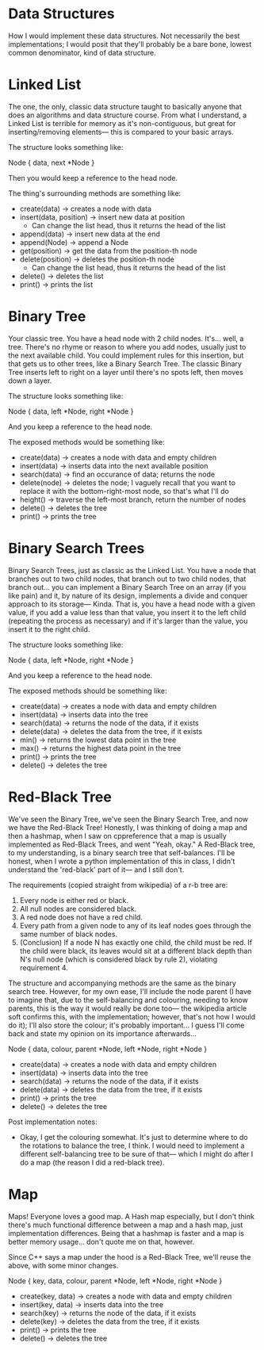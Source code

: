 # Data Structures
How I would implement these data structures. Not necessarily the best implementations; I would posit that they'll probably be a bare bone, lowest common denominator, kind of data structure.

# Linked List
The one, the only, classic data structure taught to basically anyone that does an algorithms and data structure course.
From what I understand, a Linked List is terrible for memory as it's non-contiguous, but great for inserting/removing elements— this is compared to your basic arrays.

The structure looks something like:

Node { data, next *Node }

Then you would keep a reference to the head node.

The thing's surrounding methods are something like:
- create(data) → creates a node with data
- insert(data, position) → insert new data at position
    - Can change the list head, thus it returns the head of the list
- append(data) → insert new data at the end
- append(Node) → append a Node
- get(position) → get the data from the position-th node
- delete(position) → deletes the position-th node
    - Can change the list head, thus it returns the head of the list
- delete() → deletes the list
- print() → prints the list

# Binary Tree
Your classic tree. You have a head node with 2 child nodes. It's... well, a tree. There's no rhyme or reason to where you add nodes, usually just to the next available child. You could implement rules for this insertion, but that gets us to other trees, like a Binary Search Tree. The classic Binary Tree inserts left to right on a layer until there's no spots left, then moves down a layer.

The structure looks something like:

Node { data, left *Node, right *Node }

And you keep a reference to the head node.

The exposed methods would be something like:
- create(data) → creates a node with data and empty children
- insert(data) → inserts data into the next available position
- search(data) → find an occurance of data; returns the node
- delete(node) → deletes the node; I vaguely recall that you want to replace it with the bottom-right-most node, so that's what I'll do
- height() → traverse the left-most branch, return the number of nodes
- delete() → deletes the tree
- print() → prints the tree

# Binary Search Trees
Binary Search Trees, just as classic as the Linked List. You have a node that branches out to two child nodes, that branch out to two child nodes, that branch out... you can implement a Binary Search Tree on an array (if you like pain) and it, by nature of its design, implements a divide and conquer approach to its storage— Kinda. That is, you have a head node with a given value, if you add a value less than that value, you insert it to the left child (repeating the process as necessary) and if it's larger than the value, you insert it to the right child.

The structure looks something like:

Node { data, left *Node, right *Node }

And you keep a reference to the head node.

The exposed methods should be something like:
- create(data) → creates a node with data and empty children
- insert(data) → inserts data into the tree
- search(data) → returns the node of the data, if it exists
- delete(data) → deletes the data from the tree, if it exists
- min() → returns the lowest data point in the tree
- max() → returns the highest data point in the tree
- print() → prints the tree
- delete() → deletes the tree

# Red-Black Tree
We've seen the Binary Tree, we've seen the Binary Search Tree, and now we have the Red-Black Tree! Honestly, I was thinking of doing a map and then a hashmap, when I saw on cppreference that a map is usually implemented as Red-Black Trees, and went "Yeah, okay." A Red-Black tree, to my understanding, is a binary search tree that self-balances. I'll be honest, when I wrote a python implementation of this in class, I didn't understand the 'red-black' part of it— and I still don't.

The requirements (copied straight from wikipedia) of a r-b tree are:
1. Every node is either red or black.
2. All null nodes are considered black.
3. A red node does not have a red child.
4. Every path from a given node to any of its leaf nodes goes through the same number of black nodes.
5. (Conclusion) If a node N has exactly one child, the child must be red. If the child were black, its leaves would sit at a different black depth than N's null node (which is considered black by rule 2), violating requirement 4.

The structure and accompanying methods are the same as the binary search tree.
However, for my own ease, I'll include the node parent (I have to imagine that, due to the self-balancing and colouring, needing to know parents, this is the way it would really be done too— the wikipedia article soft confirms this, with the implementation; however, that's not how I would do it); I'll also store the colour; it's probably important... I guess I'll come back and state my opinion on its importance afterwards...

Node { data, colour, parent *Node, left *Node, right *Node }
- create(data) → creates a node with data and empty children
- insert(data) → inserts data into the tree
- search(data) → returns the node of the data, if it exists
- delete(data) → deletes the data from the tree, if it exists
- print() → prints the tree
- delete() → deletes the tree

Post implementation notes:
- Okay, I get the colouring somewhat. It's just to determine where to do the rotations to balance the tree, I think. I would need to implement a different self-balancing tree to be sure of that— which I might do after I do a map (the reason I did a red-black tree).

# Map
Maps! Everyone loves a good map. A Hash map especially, but I don't think there's much functional difference between a map and a hash map, just implementation differences. Being that a hashmap is faster and a map is better memory usage... don't quote me on that, however.

Since C++ says a map under the hood is a Red-Black Tree, we'll reuse the above, with some minor changes.

Node { key, data, colour, parent *Node, left *Node, right *Node }
- create(key, data) → creates a node with data and empty children
- insert(key, data) → inserts data into the tree
- search(key) → returns the node of the data, if it exists
- delete(key) → deletes the data from the tree, if it exists
- print() → prints the tree
- delete() → deletes the tree

